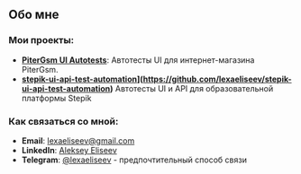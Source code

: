  ## Обо мне
 

### Мои проекты:
- **[PiterGsm UI Autotests](https://github.com/your-username/pitergsm-ui-autotests)**: Автотесты UI для интернет-магазина PiterGsm.
- **[stepik-ui-api-test-automation]([)](https://github.com/lexaeliseev/stepik-ui-api-test-automation)** Автотесты UI и API для образовательной платформы Stepik

### Как связаться со мной:
- **Email**: [lexaeliseev@gmail.com](mailto:lexaeliseev@gmail.com)
- **LinkedIn**: [Aleksey Eliseev](https://www.linkedin.com/in/lexaeliseev/)
- **Telegram**: [@lexaeliseev](https://t.me/lexaeliseev) - предпочтительный способ связи
